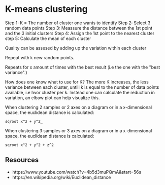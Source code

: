 # K-means clustering

Step 1: K = The number of cluster one wants to identify
Step 2: Select 3 random data points
Step 3: Meassure the distance between the 1st point and the 3 initial clusters
Step 4: Assign the 1st point to the nearest cluster
step 5: Calculate the mean of each cluster

Quality can be assesed by adding up the variation within each cluster

Repeat with k new random points.

Repeats for x amount of times with the best result (i.e the one with the "best variance".)

How does one know what to use for K?
The more K increases, the less variance between each cluster, untill k is equal to the number of data points available, i.e hvor cluster per k.
Instead one can calculate the reduction in variation, an elbow plot can help visualize this.

When clustering 2 samples or 2 axes on a diagram or in a x-dimensional space, the euclidean distance is calculated:
```
sqroot x^2 + y^2_
```
When clustering 3 samples or 3 axes on a diagram or in a x-dimensional space, the euclidean distance is calculated:
```
sqroot x^2 + y^2 + z^2
```



## Resources
<ul>
    <li>https://www.youtube.com/watch?v=4b5d3muPQmA&start=56s</li>
    <li>https://en.wikipedia.org/wiki/Euclidean_distance</li>
</ul>